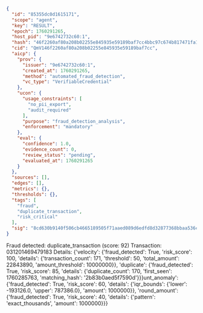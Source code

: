 ```json
{
  "id": "85355dc0d1615171",
  "scope": "agent",
  "key": "RESULT",
  "epoch": 1760291265,
  "host_pid": "9e6742732c60:1",
  "hash": "46f2260af80a208b02255e845935e59189baf7cc4bbc97c674b817471fa19b71",
  "cid": "QmV146f2260af80a208b02255e845935e59189baf7cc",
  "aicp": {
    "prov": {
      "issuer": "9e6742732c60:1",
      "created_at": 1760291265,
      "method": "automated_fraud_detection",
      "vc_type": "VerifiableCredential"
    },
    "ucon": {
      "usage_constraints": [
        "no_pii_export",
        "audit_required"
      ],
      "purpose": "fraud_detection_analysis",
      "enforcement": "mandatory"
    },
    "eval": {
      "confidence": 1.0,
      "evidence_count": 0,
      "review_status": "pending",
      "evaluated_at": 1760291265
    }
  },
  "sources": [],
  "edges": [],
  "metrics": {},
  "thresholds": {},
  "tags": [
    "fraud",
    "duplicate_transaction",
    "risk_critical"
  ],
  "sig": "8cd630b9140f506cb4665189505f71aaed089d6edfd8d32877368bbaa536c957"
}
```

Fraud detected: duplicate_transaction (score: 92)
Transaction: 031201469479183
Details: {'velocity': {'fraud_detected': True, 'risk_score': 100, 'details': {'transaction_count': 171, 'threshold': 50, 'total_amount': 22843890, 'amount_threshold': 10000000}}, 'duplicate': {'fraud_detected': True, 'risk_score': 85, 'details': {'duplicate_count': 170, 'first_seen': 1760285763, 'matching_hash': '2b83b0aed5f7590d'}}}unt_anomaly': {'fraud_detected': True, 'risk_score': 60, 'details': {'iqr_bounds': {'lower': -193126.0, 'upper': 787386.0}, 'amount': 1000000}}, 'round_amount': {'fraud_detected': True, 'risk_score': 40, 'details': {'pattern': 'exact_thousands', 'amount': 1000000}}}
